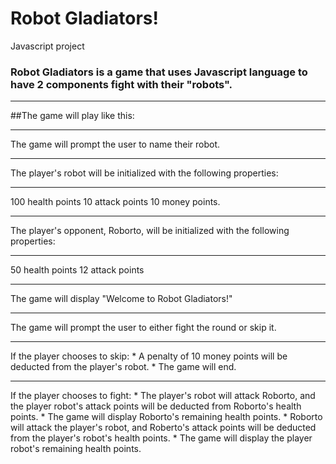 # Robot Gladiators!
Javascript project

### Robot Gladiators is a game that uses Javascript language to have 2 components fight with their "robots". 

<hr>
##The game will play like this:
<hr>
The game will prompt the user to name their robot. 
<hr> The player's robot will be initialized with the following properties:
<hr>100 health points 10 attack points 10 money points.
<hr>The player's opponent, Roborto, will be initialized with the following properties:
<hr>50 health points 12 attack points
<hr>The game will display "Welcome to Robot Gladiators!"
<hr>The game will prompt the user to either fight the round or skip it.
<hr>If the player chooses to skip:
* A penalty of 10 money points will be deducted from the player's robot.
* The game will end.
<hr>If the player chooses to fight:
* The player's robot will attack Roborto, and the player robot's attack points will be deducted from Roborto's health points.
* The game will display Roborto's remaining health points.
* Roborto will attack the player's robot, and Roberto's attack points will be deducted from the player's robot's health points.
* The game will display the player robot's remaining health points.
<br>

